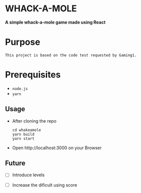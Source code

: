 # WHACK-A-MOLE

**A simple whack-a-mole game made using React**

# Purpose

    This project is based on the code test requested by Gaming1.

# Prerequisites

-   `node.js`
-   `yarn`

## Usage

-   After cloning the repo

    ```
    cd whakeamole
    yarn build
    yarn start
    ```

-   Open http://localhost:3000 on your Browser

## Future

-   [ ] Introduce levels
-   [ ] Increase the dificult using score

